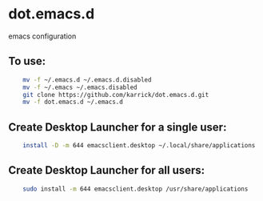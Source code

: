 dot.emacs.d
===========

emacs configuration

## To use:

```bash
    mv -f ~/.emacs.d ~/.emacs.d.disabled
    mv -f ~/.emacs ~/.emacs.disabled
    git clone https://github.com/karrick/dot.emacs.d.git
    mv -f dot.emacs.d ~/.emacs.d
```

## Create Desktop Launcher for a single user:

```bash
	install -D -m 644 emacsclient.desktop ~/.local/share/applications
```

## Create Desktop Launcher for all users:

```bash
	sudo install -m 644 emacsclient.desktop /usr/share/applications
```
